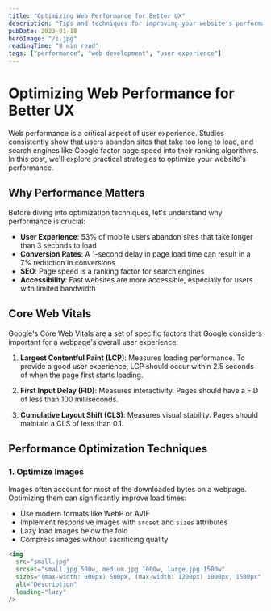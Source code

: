 ```yaml
---
title: "Optimizing Web Performance for Better UX"
description: "Tips and techniques for improving your website's performance and providing a better user experience."
pubDate: 2023-01-18
heroImage: "/i.jpg"
readingTime: "8 min read"
tags: ["performance", "web development", "user experience"]
---
```


# Optimizing Web Performance for Better UX

Web performance is a critical aspect of user experience. Studies consistently show that users abandon sites that take too long to load, and search engines like Google factor page speed into their ranking algorithms. In this post, we'll explore practical strategies to optimize your website's performance.

## Why Performance Matters

Before diving into optimization techniques, let's understand why performance is crucial:

- **User Experience**: 53% of mobile users abandon sites that take longer than 3 seconds to load
- **Conversion Rates**: A 1-second delay in page load time can result in a 7% reduction in conversions
- **SEO**: Page speed is a ranking factor for search engines
- **Accessibility**: Fast websites are more accessible, especially for users with limited bandwidth

## Core Web Vitals

Google's Core Web Vitals are a set of specific factors that Google considers important for a webpage's overall user experience:

1. **Largest Contentful Paint (LCP)**: Measures loading performance. To provide a good user experience, LCP should occur within 2.5 seconds of when the page first starts loading.

2. **First Input Delay (FID)**: Measures interactivity. Pages should have a FID of less than 100 milliseconds.

3. **Cumulative Layout Shift (CLS)**: Measures visual stability. Pages should maintain a CLS of less than 0.1.

## Performance Optimization Techniques

### 1. Optimize Images

Images often account for most of the downloaded bytes on a webpage. Optimizing them can significantly improve load times:

- Use modern formats like WebP or AVIF
- Implement responsive images with `srcset` and `sizes` attributes
- Lazy load images below the fold
- Compress images without sacrificing quality

```html
<img 
  src="small.jpg" 
  srcset="small.jpg 500w, medium.jpg 1000w, large.jpg 1500w" 
  sizes="(max-width: 600px) 500px, (max-width: 1200px) 1000px, 1500px" 
  alt="Description" 
  loading="lazy" 
/>
```
